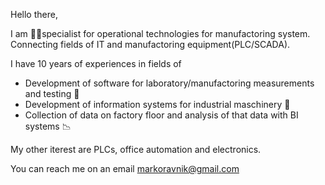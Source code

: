 Hello there,

I am 👨‍💻specialist for operational technologies for manufactoring system.
Connecting fields of IT and manufactoring equipment(PLC/SCADA).

I have 10 years of experiences in fields of

- Development of software for laboratory/manufactoring measurements and testing 🧪
- Development of information systems for industrial maschinery 🤖
- Collection of data on factory floor and analysis of that data with BI systems 📉

My other iterest are PLCs, office automation and electronics.

You can reach me on an email
markoravnik@gmail.com
